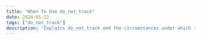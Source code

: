 ```yaml
---
title: "When To Use do_not_track"
date: 2024-01-22
tags: ["do_not_track"]
description: "Explains do_not_track and the circumstances under which it should be used"
---
```

